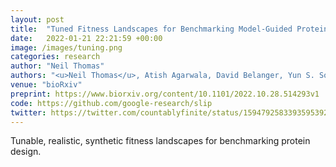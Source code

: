 ```yaml
---
layout: post
title:  "Tuned Fitness Landscapes for Benchmarking Model-Guided Protein Design"
date:   2022-01-21 22:21:59 +00:00
image: /images/tuning.png
categories: research
author: "Neil Thomas"
authors: "<u>Neil Thomas</u>, Atish Agarwala, David Belanger, Yun S. Song, Lucy J. Colwell"
venue: "bioRxiv"
preprint: https://www.biorxiv.org/content/10.1101/2022.10.28.514293v1
code: https://github.com/google-research/slip
twitter: https://twitter.com/countablyfinite/status/1594792583393595392
---
```

Tunable, realistic, synthetic fitness landscapes for benchmarking protein design.